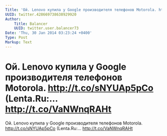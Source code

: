 ```yaml
---
Title: 'Ой. Lenovo купила у Google производителя телефонов Motorola. http://t.co/sNYUAp5pCo (Lenta.Ru:… http://t.co/VaNWnqRAHt'
UUID: twitter.428669738638929920
Author:
    Title: Balancer
    UUID: twitter.user.balancer73
Date: 'Thu, 30 Jan 2014 03:23:24 +0400'
Type: Post
Markup: Text
---
```


# Ой. Lenovo купила у Google производителя телефонов Motorola. http://t.co/sNYUAp5pCo (Lenta.Ru:… http://t.co/VaNWnqRAHt

Ой. Lenovo купила у Google производителя телефонов Motorola.
http://t.co/sNYUAp5pCo
(Lenta.Ru:… http://t.co/VaNWnqRAHt